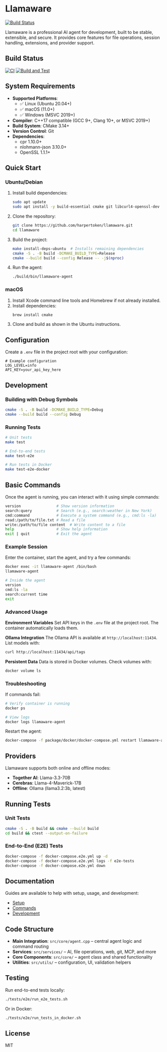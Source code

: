 # Llamaware

[![Build Status](https://github.com/harpertoken/llamaware/actions/workflows/ci.yml/badge.svg)](https://github.com/harpertoken/llamaware/actions)

Llamaware is a professional AI agent for development, built to be stable, extensible, and secure. It provides core features for file operations, session handling, extensions, and provider support.

## Build Status

[![CI](https://github.com/harpertoken/llamaware/actions/workflows/ci.yml/badge.svg)](https://github.com/harpertoken/llamaware/actions/workflows/ci.yml)
[![Build and Test](https://github.com/harpertoken/llamaware/actions/workflows/build-and-test.yml/badge.svg)](https://github.com/harpertoken/llamaware/actions/workflows/build-and-test.yml)

## System Requirements

- **Supported Platforms**:
  - ✅ Linux (Ubuntu 20.04+)
  - ✅ macOS (11.0+)
  - ✅ Windows (MSVC 2019+)
- **Compiler**: C++17 compatible (GCC 9+, Clang 10+, or MSVC 2019+)
- **Build System**: CMake 3.14+
- **Version Control**: Git
- **Dependencies**:
  - cpr 1.10.0+
  - nlohmann-json 3.10.0+
  - OpenSSL 1.1.1+

## Quick Start

### Ubuntu/Debian

1. Install build dependencies:
   ```bash
   sudo apt update
   sudo apt install -y build-essential cmake git libcurl4-openssl-dev
   ```

2. Clone the repository:
   ```bash
   git clone https://github.com/harpertoken/llamaware.git
   cd llamaware
   ```

3. Build the project:
   ```bash
   make install-deps-ubuntu  # Installs remaining dependencies
   cmake -S . -B build -DCMAKE_BUILD_TYPE=Release
   cmake --build build --config Release -- -j$(nproc)
   ```

4. Run the agent:
   ```bash
   ./build/bin/llamaware-agent
   ```

### macOS

1. Install Xcode command line tools and Homebrew if not already installed.
2. Install dependencies:
   ```bash
   brew install cmake
   ```
3. Clone and build as shown in the Ubuntu instructions.

## Configuration

Create a `.env` file in the project root with your configuration:

```env
# Example configuration
LOG_LEVEL=info
API_KEY=your_api_key_here
```

## Development

### Building with Debug Symbols
```bash
cmake -S . -B build -DCMAKE_BUILD_TYPE=Debug
cmake --build build --config Debug
```

### Running Tests
```bash
# Unit tests
make test

# End-to-end tests
make test-e2e

# Run tests in Docker
make test-e2e-docker
```

## Basic Commands

Once the agent is running, you can interact with it using simple commands:

```bash
version                # Show version information
search:query           # Search (e.g., search:weather in New York)
cmd:command            # Execute a system command (e.g., cmd:ls -la)
read:/path/to/file.txt # Read a file
write:/path/to/file content  # Write content to a file
help                   # Show help information
exit | quit            # Exit the agent
```

### Example Session

Enter the container, start the agent, and try a few commands:

```bash
docker exec -it llamaware-agent /bin/bash
llamaware-agent

# Inside the agent
version
cmd:ls -la
search:current time
exit
```

### Advanced Usage

**Environment Variables**
Set API keys in the `.env` file at the project root. The container automatically loads them.

**Ollama Integration**
The Ollama API is available at `http://localhost:11434`.
List models with:

```bash
curl http://localhost:11434/api/tags
```

**Persistent Data**
Data is stored in Docker volumes. Check volumes with:

```bash
docker volume ls
```

### Troubleshooting

If commands fail:

```bash
# Verify container is running
docker ps

# View logs
docker logs llamaware-agent
```

Restart the agent:

```bash
docker-compose -f package/docker/docker-compose.yml restart llamaware-agent
```

## Providers

Llamaware supports both online and offline modes:

* **Together AI**: Llama-3.3-70B
* **Cerebras**: Llama-4-Maverick-17B
* **Offline**: Ollama (llama3.2:3b, latest)

## Running Tests

### Unit Tests

```bash
cmake -S . -B build && cmake --build build
cd build && ctest --output-on-failure
```

### End-to-End (E2E) Tests

```bash
docker-compose -f docker-compose.e2e.yml up -d
docker-compose -f docker-compose.e2e.yml logs -f e2e-tests
docker-compose -f docker-compose.e2e.yml down
```

## Documentation

Guides are available to help with setup, usage, and development:

* [Setup](docs/SETUP.md)
* [Commands](docs/COMMANDS.md)
* [Development](docs/DEVELOPMENT.md)

## Code Structure

* **Main Integration**: `src/core/agent.cpp` – central agent logic and command routing
* **Services**: `src/services/` – AI, file operations, web, git, MCP, and more
* **Core Components**: `src/core/` – agent class and shared functionality
* **Utilities**: `src/utils/` – configuration, UI, validation helpers

## Testing

Run end-to-end tests locally:

```bash
./tests/e2e/run_e2e_tests.sh
```

Or in Docker:

```bash
./tests/e2e/run_tests_in_docker.sh
```

## License

MIT
